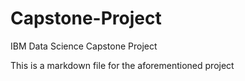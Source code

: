 # Capstone-Project
IBM Data Science Capstone Project

This is a markdown file for the aforementioned project
